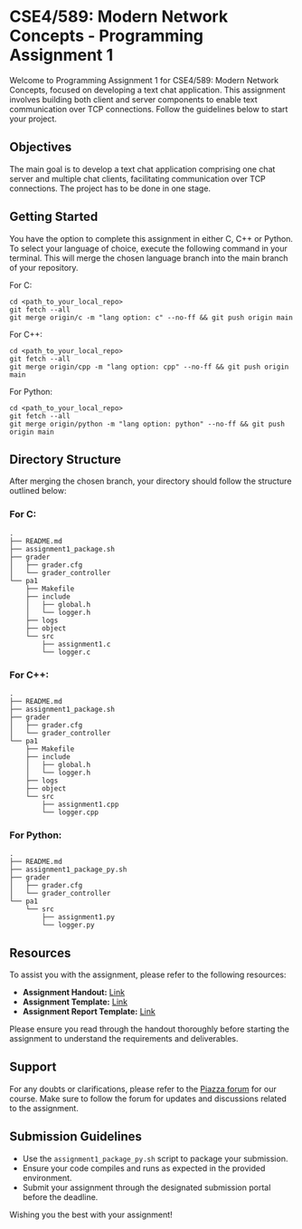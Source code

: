 # CSE4/589: Modern Network Concepts - Programming Assignment 1

Welcome to Programming Assignment 1 for CSE4/589: Modern Network Concepts, focused on developing a text chat application. This assignment involves building both client and server components to enable text communication over TCP connections. Follow the guidelines below to start your project.

## Objectives

The main goal is to develop a text chat application comprising one chat server and multiple chat clients, facilitating communication over TCP connections. The project has to be done in one stage.

## Getting Started

You have the option to complete this assignment in either C, C++ or Python. To select your language of choice, execute the following command in your terminal. This will merge the chosen language branch into the main branch of your repository.

For C:

```
cd <path_to_your_local_repo>
git fetch --all
git merge origin/c -m "lang option: c" --no-ff && git push origin main
```

For C++:

```
cd <path_to_your_local_repo>
git fetch --all
git merge origin/cpp -m "lang option: cpp" --no-ff && git push origin main
```

For Python:

```
cd <path_to_your_local_repo>
git fetch --all
git merge origin/python -m "lang option: python" --no-ff && git push origin main
```

## Directory Structure

After merging the chosen branch, your directory should follow the structure outlined below:

### For C:

```
.
├── README.md
├── assignment1_package.sh
├── grader
│   ├── grader.cfg
│   └── grader_controller
└── pa1
    ├── Makefile
    ├── include
    │   ├── global.h
    │   └── logger.h
    ├── logs
    ├── object
    └── src
        ├── assignment1.c
        └── logger.c
```

### For C++:

```
.
├── README.md
├── assignment1_package.sh
├── grader
│   ├── grader.cfg
│   └── grader_controller
└── pa1
    ├── Makefile
    ├── include
    │   ├── global.h
    │   └── logger.h
    ├── logs
    ├── object
    └── src
        ├── assignment1.cpp
        └── logger.cpp
```

### For Python:

```
.
├── README.md
├── assignment1_package_py.sh
├── grader
│   ├── grader.cfg
│   └── grader_controller
└── pa1
    └── src
        ├── assignment1.py
        └── logger.py
```

## Resources

To assist you with the assignment, please refer to the following resources:

- **Assignment Handout:** [Link](https://docs.google.com/document/d/184DnVFBqZ1siLA_H5KsFBbI3oOa0Trhv0JPWN97Wjm0/edit?usp=sharing)
- **Assignment Template:** [Link](https://docs.google.com/document/d/1GibGutfnvbqd0Lvt9HXhZ6sHC3oWjnwjVIIfkD6iy7o/edit?usp=sharing)
- **Assignment Report Template:** [Link](https://docs.google.com/document/d/16XV-6gFnkXeXoumIAj4kjlw10dBsxqKe-A-3N9v0MFY/edit?usp=sharing)

Please ensure you read through the handout thoroughly before starting the assignment to understand the requirements and deliverables.

## Support

For any doubts or clarifications, please refer to the [Piazza forum](https://piazza.com/class/m05fx9f67l5390) for our course. Make sure to follow the forum for updates and discussions related to the assignment.

## Submission Guidelines

- Use the `assignment1_package_py.sh` script to package your submission.
- Ensure your code compiles and runs as expected in the provided environment.
- Submit your assignment through the designated submission portal before the deadline.

Wishing you the best with your assignment!
